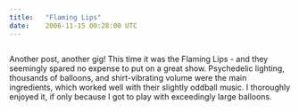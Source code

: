 ```yaml
---
title:   "Flaming Lips"
date:    2006-11-15 00:28:00 UTC
---
```


<a onblur="try {parent.deselectBloggerImageGracefully();} catch(e) {}" href="http://photos1.blogger.com/blogger2/2786/1628/1600/DSC00585.jpg"><img style="cursor: pointer;" src="http://photos1.blogger.com/blogger2/2786/1628/400/DSC00585.jpg" alt="" border="0" /></a>

Another post, another gig! This time it was the Flaming Lips - and they seemingly spared no expense to put on a great show. Psychedelic lighting, thousands of balloons, and shirt-vibrating volume were the main ingredients, which worked well with their slightly oddball music. I thoroughly enjoyed it, if only because I got to play with exceedingly large balloons.

<a onblur="try {parent.deselectBloggerImageGracefully();} catch(e) {}" href="http://photos1.blogger.com/blogger2/2786/1628/1600/DSC00569.jpg"><img style="cursor: pointer;" src="http://photos1.blogger.com/blogger2/2786/1628/400/DSC00569.jpg" alt="" border="0" /></a>

<a onblur="try {parent.deselectBloggerImageGracefully();} catch(e) {}" href="http://photos1.blogger.com/blogger2/2786/1628/1600/DSC00567.jpg"><img style="cursor: pointer;" src="http://photos1.blogger.com/blogger2/2786/1628/400/DSC00567.jpg" alt="" border="0" /></a>

<a onblur="try {parent.deselectBloggerImageGracefully();} catch(e) {}" href="http://photos1.blogger.com/blogger2/2786/1628/1600/DSC00581.jpg"><img style="cursor: pointer;" src="http://photos1.blogger.com/blogger2/2786/1628/400/DSC00581.jpg" alt="" border="0" /></a>